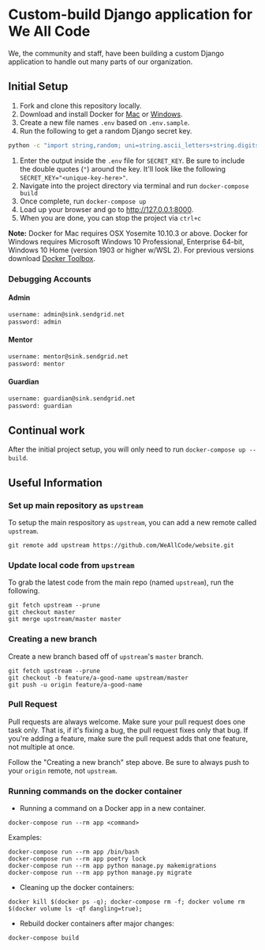 # Custom-build Django application for We All Code

We, the community and staff, have been building a custom Django application to handle out many parts of our organization.

## Initial Setup

1. Fork and clone this repository locally.
1. Download and install Docker for [Mac][docker-mac] or [Windows][docker-windows].
1. Create a new file names `.env` based on `.env.sample`.
1. Run the following to get a random Django secret key.

```sh
python -c "import string,random; uni=string.ascii_letters+string.digits+string.punctuation; print(repr(''.join([random.SystemRandom().choice(uni) for i in range(random.randint(45,50))])))"
```

1. Enter the output inside the `.env` file for `SECRET_KEY`. Be sure to include the double quotes (`"`) around the key. It'll look like the following `SECRET_KEY="<unique-key-here>"`.
1. Navigate into the project directory via terminal and run `docker-compose build`
1. Once complete, run `docker-compose up`
1. Load up your browser and go to http://127.0.0.1:8000.
1. When you are done, you can stop the project via `ctrl+c`

**Note:** Docker for Mac requires OSX Yosemite 10.10.3 or above. Docker for Windows requires Microsoft Windows 10 Professional, Enterprise 64-bit, Windows 10 Home (version 1903 or higher w/WSL 2). For previous versions download [Docker Toolbox][docker-toolbox].

### Debugging Accounts

#### Admin

```txt
username: admin@sink.sendgrid.net
password: admin
```

#### Mentor

```txt
username: mentor@sink.sendgrid.net
password: mentor
```

#### Guardian

```txt
username: guardian@sink.sendgrid.net
password: guardian
```

## Continual work

After the initial project setup, you will only need to run `docker-compose up --build`.

## Useful Information

### Set up main repository as `upstream`

To setup the main respository as `upstream`, you can add a new remote called `upstream`.

```console
git remote add upstream https://github.com/WeAllCode/website.git
```

### Update local code from `upstream`

To grab the latest code from the main repo (named `upstream`), run the following.

```console
git fetch upstream --prune
git checkout master
git merge upstream/master master
```

### Creating a new branch

Create a new branch based off of `upstream`'s `master` branch.

```console
git fetch upstream --prune
git checkout -b feature/a-good-name upstream/master
git push -u origin feature/a-good-name
```

### Pull Request

Pull requests are always welcome. Make sure your pull request does one task only. That is, if it's fixing a bug, the pull request fixes only that bug. If you're adding a feature, make sure the pull request adds that one feature, not multiple at once.

Follow the "Creating a new branch" step above. Be sure to always push to your `origin` remote, not `upstream`.

### Running commands on the docker container

- Running a command on a Docker app in a new container.

```console
docker-compose run --rm app <command>
```

Examples:

```console
docker-compose run --rm app /bin/bash
docker-compose run --rm app poetry lock
docker-compose run --rm app python manage.py makemigrations
docker-compose run --rm app python manage.py migrate
```

- Cleaning up the docker containers:

```console
docker kill $(docker ps -q); docker-compose rm -f; docker volume rm $(docker volume ls -qf dangling=true);
```

- Rebuild docker containers after major changes:

```console
docker-compose build
```

[docker-mac]: https://www.docker.com/docker-mac
[docker-windows]: https://www.docker.com/docker-windows
[docker-toolbox]: https://www.docker.com/products/docker-toolbox
[localhost]: http://localhost/

